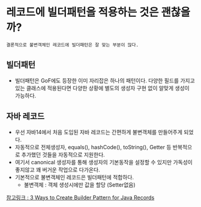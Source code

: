 # 레코드에 빌더패턴을 적용하는 것은 괜찮을까?

```
결론적으로 불변객체인 레코드에 빌더패턴은 잘 맞는 부분이 많다. 
```

## 빌더패턴
- 빌더패턴은 GoF에도 등장한 이미 자리잡은 하나의 패턴이다. 다양한 필드를 가지고 있는 클래스에 적용된다면 다양한 상황에 별도의 생성자 구현 없이 알맞게 생성이 가능하다.

## 자바 레코드
- 우선 자바14에서 처음 도입된 자바 레코드는 간편하게 불변객체를 만들어주게 되었다.
- 자동적으로 전체생성자, equals(), hashCode(), toString(), Getter 등 반복적으로 추가했던 것들을 자동적으로 지원한다.
- 여기서 canonical 생성자를 통해 생성자의 기본동작을 설정할 수 있지만 가독성이 좋지않고 꽤 버거운 작업으로 다가온다.
- 기본적으로 불변객체인 레코드은 빌더패턴에 적합하다.
  - 불변객체 : 객체 생성시에만 값을 할당 (Setter없음)

[참고링크 : 3 Ways to Create Builder Pattern for Java Records](https://medium.com/@pravin3c/3-ways-to-create-builder-pattern-for-java-records-441cb3bc94b3)